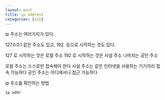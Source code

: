 ```yaml
---
layout: post
title: ip address
categories: [ssh]
---
```


ip 주소는 여러가지가 있다.

127.0.0.1 같은 주소도 있고, 192. 등으로 시작하는 것도 있다.

127 로 시작하는 것은 로컬 주소
192 로 시작하는 것은 사설 주소
나머지는 공인 주소

로컬 주소는 스스로만 접속해야 한다
사설 주소는 같은 인터넷을 사용하는 기기끼리 접속 가능하다
공인 주소는 어디에서나 접근 가능하다

ip 주소를 확인하는 방법

```
ip addr
```
